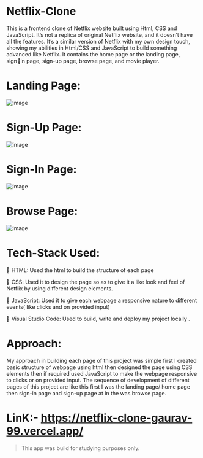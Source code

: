 # Netflix-Clone

  This is a frontend clone of Netflix website built using Html, CSS and JavaScript. It’s not a 
  replica of original Netflix website, and it doesn’t have all the features. It’s a similar version 
  of Netflix with my own design touch, showing my abilities in Html/CSS and JavaScript to 
  build something advanced like Netflix. It contains the home page or the landing page, signin page, 
  sign-up page, browse page, and movie player.

# Landing Page:
![image](https://user-images.githubusercontent.com/51323586/133648569-a6bb0389-b427-4487-94f9-3cc7721db899.png)

# Sign-Up Page:
![image](https://user-images.githubusercontent.com/51323586/133648779-ab0ccdcb-2e30-4b78-af8b-a70ba370a843.png)

# Sign-In Page:
![image](https://user-images.githubusercontent.com/51323586/133648926-07730d32-526e-41f5-9f8f-054ef2265b75.png)

# Browse Page:
![image](https://user-images.githubusercontent.com/51323586/133649051-735f9223-e2c7-4111-b73b-5ba782d498ca.png)


  
# Tech-Stack Used:

   HTML: Used the html to build the structure of each page
  
   CSS: Used it to design the page so as to give it a like look and feel of Netflix by using 
    different design elements.
    
   JavaScript: Used it to give each webpage a responsive nature to different events( like 
    clicks and on provided input)
    
   Visual Studio Code: Used to build, write and deploy my project locally .
  

# Approach:
  My approach in building each page of this project was simple first I created basic structure 
  of webpage using html then designed the page using CSS elements then if required used 
  JavaScript to make the webpage responsive to clicks or on provided input. The sequence of 
  development of different pages of this project are like this first I was the landing page/ 
  home page then sign-in page and sign-up page at in the was browse page.
  

# LinK:- https://netflix-clone-gaurav-99.vercel.app/

> This app was build for studying purposes only.

